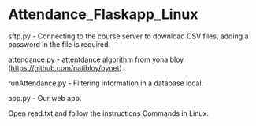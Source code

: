 # Attendance_Flaskapp_Linux

sftp.py - Connecting to the course server to download CSV files, adding a password in the file is required.

attendance.py - attentdance algorithm from yona bloy (https://github.com/natibloy/bynet).

runAttendance.py - Filtering information in a database local.

app.py - Our web app.

Open read.txt and follow the instructions Commands in Linux.
